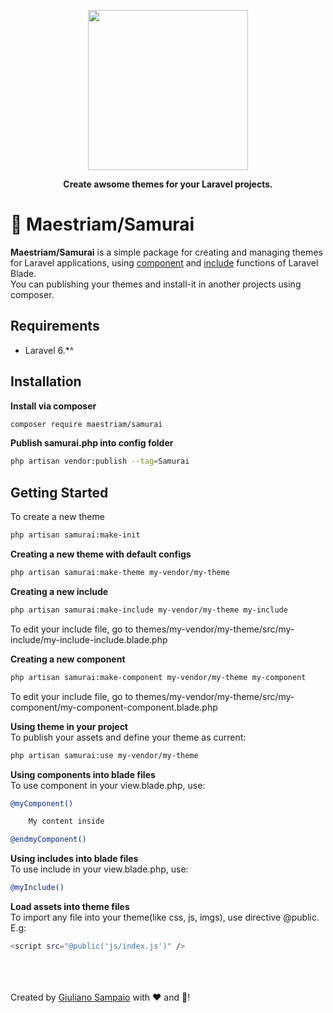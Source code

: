 <p align="center">
    <img width="256" src="http://project.maestriam.com.br/modules/maestro/img/samurai.png">
</p>

<p align="center"><b>Create awsome themes for your Laravel projects.</b></p>


# 🔴 Maestriam/Samurai

**Maestriam/Samurai** is a simple package for creating and managing themes for Laravel applications, using [component](https://laravel.com/docs/5.8/blade#components-and-slots) and [include](https://laravel.com/docs/5.8/blade#including-sub-views) functions of Laravel Blade.  
You can publishing your themes and install-it in another projects using composer.  

## Requirements

- Laravel 6.*^ 

## Installation

**Install via composer**
``` bash
composer require maestriam/samurai
```

**Publish samurai.php into config folder**
``` bash
php artisan vendor:publish --tag=Samurai
```

## Getting Started

To create a new theme
``` bash
php artisan samurai:make-init
```

**Creating a new theme with default configs**
``` bash
php artisan samurai:make-theme my-vendor/my-theme
```

**Creating a new include** 
``` bash
php artisan samurai:make-include my-vendor/my-theme my-include
```

To edit your include file, go to themes/my-vendor/my-theme/src/my-include/my-include-include.blade.php

**Creating a new component**
``` bash
php artisan samurai:make-component my-vendor/my-theme my-component
```

To edit your include file, go to themes/my-vendor/my-theme/src/my-component/my-component-component.blade.php

**Using theme in your project**  
To publish your assets and define your theme as current:
``` bash
php artisan samurai:use my-vendor/my-theme
```

**Using components into blade files**  
To use component in your view.blade.php, use:
``` bash
@myComponent()

    My content inside

@endmyComponent()
```

**Using includes into blade files**  
To use include in your view.blade.php, use:
``` bash
@myInclude()
```

**Load assets into theme files**  
To import any file into your theme(like css, js, imgs), use directive @public.  
E.g:
``` bash
<script src="@public('js/index.js')" />
```  
<br></br>  
Created by [Giuliano Sampaio](https://github.com/giusampaio) with ❤️ and 🍺!
